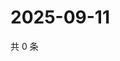 # 2025-09-11

共 0 条

<!-- BEGIN ZHIHUVIDEO -->
<!-- 最后更新时间 Thu Sep 11 2025 11:27:18 GMT+0800 (China Standard Time) -->

<!-- END ZHIHUVIDEO -->
